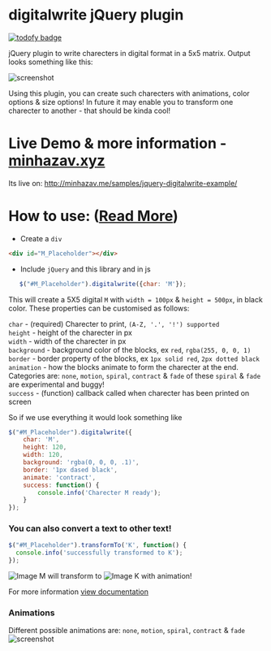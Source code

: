 # digitalwrite jQuery plugin
[![todofy badge](https://todofy.org/b/mebjas/jquery-digitalwrite)](https://todofy.org/r/mebjas/jquery-digitalwrite)

jQuery plugin to write charecters in digital format in a 5x5 matrix. Output looks something like this:

![screenshot](http://minhazav.xyz/samples/jquery-digitalwrite-example/screenshot.gif)

Using this plugin, you can create such charecters with animations, color options & size options!
In future it may enable you to transform one charecter to another - that should be kinda cool!

# Live Demo & more information - [minhazav.xyz](http://minhazav.xyz/samples/jquery-digitalwrite-example/)
Its live on: http://minhazav.me/samples/jquery-digitalwrite-example/

# How to use: ([Read More](http://minhazav.xyz/samples/jquery-digitalwrite-example/))
 - Create a `div`
 ```html
 <div id="M_Placeholder"></div>
 ```
 
 - Include `jQuery` and this library and in js
 ```js
    $("#M_Placeholder").digitalwrite({char: 'M'});
 ```
 
 This will create a 5X5 digital `M` with `width = 100px` & `height = 500px`, in black color.
 These properties can be customised as follows:
 
 `char` - (required) Charecter to print, `(A-Z, '.', '!') supported`<br>
 `height` - height of the charecter in px<br>
 `width` - width of the charecter in px<br>
 `background` - background color of the blocks, ex `red`, `rgba(255, 0, 0, 1)`<br>
 `border` - border property of the blocks, ex `1px solid red`, `2px dotted black`<br>
 `animation` - how the blocks animate to form the charecter at the end. Categories are: `none`, `motion`, `spiral`, `contract` & `fade` of these `spiral` & `fade` are experimental and buggy!<br>
 `success` - (function) callback called when charecter has been printed on screen

So if we use everything it would look something like
```js
$("#M_Placeholder").digitalwrite({
    char: 'M',
    height: 120,
    width: 120,
    background: 'rgba(0, 0, 0, .1)',
    border: '1px dased black',
    animate: 'contract',
    success: function() {
        console.info('Charecter M ready');
    }
});
```

### You can also convert a text to other text!
```js
$("#M_Placeholder").transformTo('K', function() {
  console.info('successfully transformed to K');  
});
```
![Image M](http://minhazav.xyz/samples/jquery-digitalwrite-example/aM.png) will transform to ![Image K](http://minhazav.xyz/samples/jquery-digitalwrite-example/aK.png) with animation!

For more information [view documentation](http://minhazav.xyz/samples/jquery-digitalwrite-example/)


### Animations
Different possible animations are: `none`, `motion`, `spiral`, `contract` & `fade`
![screenshot](http://minhazav.xyz/samples/jquery-digitalwrite-example/animations.gif)

